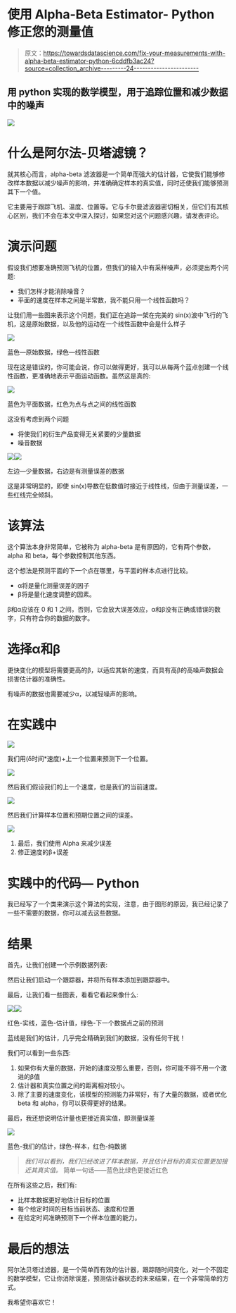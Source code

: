 # 使用 Alpha-Beta Estimator- Python 修正您的测量值

> 原文：<https://towardsdatascience.com/fix-your-measurements-with-alpha-beta-estimator-python-6cddfb3ac24?source=collection_archive---------24----------------------->

## 用 python 实现的数学模型，用于追踪位置和减少数据中的噪声

![](img/59d8dcecdbf5833dc9f106c47170d3b1.png)

# 什么是阿尔法-贝塔滤镜？

就其核心而言，alpha-beta 滤波器是一个简单而强大的估计器，它使我们能够修改样本数据以减少噪声的影响，并准确确定样本的真实值，同时还使我们能够预测其下一个值。

它主要用于跟踪飞机、温度、位置等。它与卡尔曼滤波器密切相关，但它们有其核心区别，我们不会在本文中深入探讨，如果您对这个问题感兴趣，请发表评论。

# 演示问题

假设我们想要准确预测飞机的位置，但我们的输入中有采样噪声，必须提出两个问题:

*   我们怎样才能消除噪音？
*   平面的速度在样本之间是半常数，我不能只用一个线性函数吗？

让我们用一些图来表示这个问题，我们正在追踪一架在完美的 sin(x)波中飞行的飞机，这是原始数据，以及他的运动在一个线性函数中会是什么样子

![](img/44196c32a1380a2eeab2353e08203289.png)

蓝色—原始数据，绿色—线性函数

现在这是错误的，你可能会说，你可以做得更好，我可以从每两个蓝点创建一个线性函数，更准确地表示平面运动函数。虽然这是真的:

![](img/8abad4de32b14152e40668a260c43b2d.png)

蓝色为平面数据，红色为点与点之间的线性函数

这没有考虑到两个问题

*   将使我们的衍生产品变得无关紧要的少量数据
*   噪音数据

![](img/23793a806e0dcd40de512bd641e14a92.png)![](img/bbdd8e4bf47dbc1957419787b5992331.png)

左边—少量数据，右边是有测量误差的数据

这是非常明显的，即使 sin(x)导数在低数值时接近于线性线，但由于测量误差，一些红线完全倾斜。

# 该算法

这个算法本身非常简单，它被称为 alpha-beta 是有原因的，它有两个参数，alpha 和 beta，每个参数控制其他东西。

这个想法是预测平面的下一个点在哪里，与平面的样本点进行比较。

*   α将是量化测量误差的因子
*   β将是量化速度调整的因素。

β和α应该在 0 和 1 之间，否则，它会放大误差效应，α和β没有正确或错误的数字，只有符合你的数据的数字。

# 选择α和β

更快变化的模型将需要更高的β，以适应其新的速度，而具有高β的高噪声数据会损害估计器的准确性。

有噪声的数据也需要减少α，以减轻噪声的影响。

# 在实践中

![](img/b2c1ed9846404824fe28ca937a36cb47.png)

我们用(δ时间*速度)+上一个位置来预测下一个位置。

![](img/ebbf715b5104935b5e310ebfd64aceb4.png)

然后我们假设我们的上一个速度，也是我们的当前速度。

![](img/271220dfe29ad5e383cfcdc84ed27fd7.png)

然后我们计算样本位置和预期位置之间的误差。

![](img/7ef96ed9b83ff0bd73905616100c0b77.png)

1.  最后，我们使用 Alpha 来减少误差
2.  修正速度的β+误差

# 实践中的代码— Python

我已经写了一个类来演示这个算法的实现，注意，由于图形的原因，我已经记录了一些不需要的数据，你可以减去这些数据。

# 结果

首先，让我们创建一个示例数据列表:

然后让我们启动一个跟踪器，并将所有样本添加到跟踪器中。

最后，让我们看一些图表，看看它看起来像什么:

![](img/222573a2ea2da89f19bbea059ee6c21a.png)![](img/1558a11186de31b3e9d03ab5acf8583f.png)

红色-实线，蓝色-估计值，绿色-下一个数据点之前的预测

蓝线是我们的估计，几乎完全精确到我们的数据，没有任何干扰！

我们可以看到一些东西:

1.  如果你有大量的数据，开始的速度没那么重要，否则，你可能不得不用一个激进的β值
2.  估计器和真实位置之间的距离相对较小。
3.  除了主要的速度变化，该模型的预测能力非常好，有了大量的数据，或者优化 beta 和 alpha，你可以获得更好的结果。

最后，我还想说明估计量也更接近真实值，即测量误差

![](img/b90b07391e1c1664e7b0bc1104db22e4.png)

蓝色-我们的估计，绿色-样本，红色-纯数据

> *我们可以看到，我们已经改进了样本数据，并且估计目标的真实位置更加接近其真实值。* 简单一句话——蓝色比绿色更接近红色

在所有这些之后，我们有:

*   比样本数据更好地估计目标的位置
*   每个给定时间的目标当前状态、速度和位置
*   在给定时间准确预测下一个样本位置的能力。

# 最后的想法

阿尔法贝塔过滤器，是一个简单而有效的估计器，跟踪随时间变化，对一个不固定的数学模型，它让你消除误差，预测估计器状态的未来结果，在一个非常简单的方式。

我希望你喜欢它！